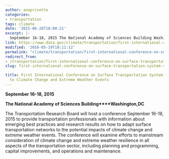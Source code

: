 ```yaml
---
author: anaprivette
categories:
- transportation
tags: climate
date: '2015-06-26T18:00:21'
excerpt: |-
  September 16-18, 2015 The National Academy of Sciences Building Washington, DC The Transportation Research Board will host a conference September 16-18, 2015 to provide transportation professionals with information about emerging best practices and research results on how to adapt surface transportation …
link: https://www.data.gov/climate/transportation/first-international-conference-on-surface-transportation-system-resilience-to-climate-change-and-extreme-weather-events/
modified: '2016-05-19T18:11:12'
permalink: "climate/transportation/first-international-conference-on-surface-transportation-system-resilience-to-climate-change-and-extreme-weather-events/"
redirect_from:
- /transportation/first-international-conference-on-surface-transportation-system-resilience-to-climate-change-and-extreme-weather-events/
slug: first-international-conference-on-surface-transportation-system-resilience-to-climate-change-and-extreme-weather-events

title: First International Conference on Surface Transportation System Resilience
  to Climate Change and Extreme Weather Events
---
```


**September 16-18, 2015**

**The National Academy of Sciences Building****Washington,DC**

The Transportation Research Board will host a conference September 16-18, 2015 to provide transportation professionals with information about emerging best practices and research results on how to adapt surface transportation networks to the potential impacts of climate change and extreme weather events. The conference will examine efforts to mainstream consideration of climate change and extreme weather resilience in all aspects of the transportation sector, including planning and programming, capital improvements, and operations and maintenance.
